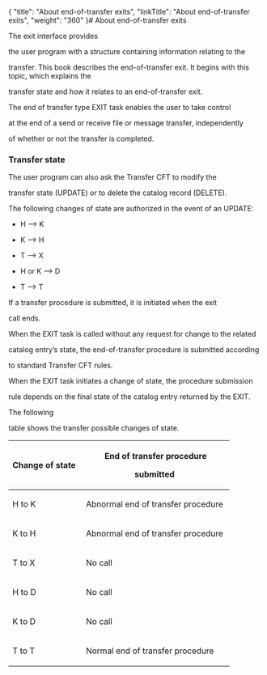 {
    "title": "About end-of-transfer exits",
    "linkTitle": "About end-of-transfer exits",
    "weight": "360"
}# <span id="End_of_transfer_exit__Start_here"></span>About end-of-transfer exits



The exit interface provides

the user program with a structure containing information relating to the

transfer. This book describes the end-of-transfer exit. It begins with this topic, which explains the

transfer state and how it relates to an end-of-transfer exit.



The end of transfer type EXIT task enables the user to take control

at the end of a send or receive file or message transfer, independently

of whether or not the transfer is completed.



### <span id="Transfer_state"></span>Transfer state



The user program can also ask the <span>Transfer CFT</span> to modify the

transfer state (UPDATE) or to delete the catalog record (DELETE).



The following changes of state are authorized in the event of an UPDATE:



-   H --&gt; K

-   K --&gt; H

-   T --&gt; X

-   H or K --&gt; D

-   T --&gt; T



If a transfer procedure is submitted, it is initiated when the exit

call ends.



When the EXIT task is called without any request for change to the related

catalog entry’s state, the end-of-transfer procedure is submitted according

to standard <span>Transfer CFT</span> rules.



When the EXIT task initiates a change of state, the procedure submission

rule depends on the final state of the catalog entry returned by the EXIT.



The following

table shows the transfer possible changes of state.



<table data-cellspacing="0">
<thead>
<tr>
<th><p>Change of state </p></th>
<th><p>End of transfer procedure

submitted </p></th>
</tr>
</thead>
<tbody>
<tr>
<td><p>H to K </p></td>
<td><p>Abnormal end of transfer procedure </p></td>
</tr>
<tr>
<td><p>K to H </p></td>
<td><p>Abnormal end of transfer procedure </p></td>
</tr>
<tr>
<td><p>T to X </p></td>
<td><p>No call </p></td>
</tr>
<tr>
<td><p>H to D </p></td>
<td><p>No call </p></td>
</tr>
<tr>
<td><p>K to D </p></td>
<td><p>No call </p></td>
</tr>
<tr>
<td><p>T to T </p></td>
<td><p>Normal end of transfer procedure </p></td>
</tr>
</tbody>
</table>

